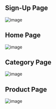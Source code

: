 

## Sign-Up Page
![image](https://github.com/kshitij171/3R-Products/assets/88544175/6083959a-fcf6-435f-8aec-9c3420c25d7a)

## Home Page
![image](https://github.com/kshitij171/3R-Products/assets/88544175/cbcc2ef8-0557-41cb-be39-3d766d1cf59f)

## Category Page
![image](https://github.com/kshitij171/3R-Products/assets/88544175/c05ad2e4-95b7-4d2f-94d5-93aff58f094a)

## Product Page
![image](https://github.com/kshitij171/3R-Products/assets/88544175/f4650134-dcea-4026-b672-a7730fedd82e)


